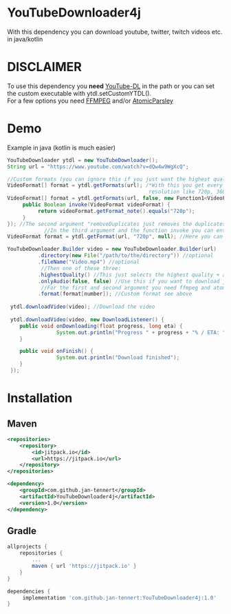 # YouTubeDownloader4j
With this dependency you can download youtube, twitter, twitch videos etc. in java/kotlin

# DISCLAIMER

To use this dependency you __need__ [YouTube-DL](https://youtube-dl.org) in the path or you can set the custom executable with ytdl.setCustomYTDL().\
For a few options you need [FFMPEG](https://www.ffmpeg.org) and/or [AtomicParsley](http://atomicparsley.sourceforge.net)

# Demo
Example in java (kotlin is much easier)
```java
YouTubeDownloader ytdl = new YouTubeDownloader();
String url = "https://www.youtube.com/watch?v=dQw4w9WgXcQ";

//Custom formats (you can ignore this if you just want the highest quality or only audio
VideoFormat[] format = ytdl.getFormats(url); /*With this you get every format. Every format has an extension like m4a or mp4 and a
                                              resolution like 720p, 360p etc.*/
VideoFormat[] format = ytdl.getFormats(url, false, new Function1<VideoFormat, Boolean>() {
     public Boolean invoke(VideoFormat videoFormat) {
          return videoFormat.getFormat_note().equals("720p");
     }
}); //The second argument "removeDuplicates just removes the duplicates from the list. E.g. multiple 720p formats can be in the list.
            //In the third argument and the function invoke you can enter what the video format must be like. Like a filter
VideoFormat format = ytdl.getFormat(url, "720p", null); //Here you can get first format which has the given resolution and extension (extension is nullable)

YouTubeDownloader.Builder video = new YouTubeDownloader.Builder(url)
          .directory(new File("/path/to/the/directory")) //optional
          .fileName("Video.mp4") //optional
           //Then one of these three:
          .highestQuality() //This just selects the highest quality + audio. Recommended
          .onlyAudio(false, false) //Use this if you want to download just the audio of the video
           //For the first and second argument you need ffmpeg and atomicparsley.
          .format(format[number]); //Custom format see above
        
 ytdl.downloadVideo(video); //Download the video
        
 ytdl.downloadVideo(video, new DownloadListener() {
    public void onDownloading(float progress, long eta) {
                System.out.println("Progress " + progress + "% / ETA: " + eta + "s");
    }

    public void onFinish() {
                System.out.println("Download finished");
    }
 });
```

# Installation

## Maven
```xml
<repositories>
	<repository>
	    <id>jitpack.io</id>
	    <url>https://jitpack.io</url>
	</repository>
</repositories>
```

```xml
<dependency>
    <groupId>com.github.jan-tennert</groupId>
    <artifactId>YouTubeDownloader4j</artifactId>
    <version>1.0</version>
</dependency>
```

## Gradle

```gradle
allprojects {
	repositories {
		...
		maven { url 'https://jitpack.io' }
	}
}
```

```gradle
dependencies {
     implementation 'com.github.jan-tennert:YouTubeDownloader4j:1.0'
}
```
